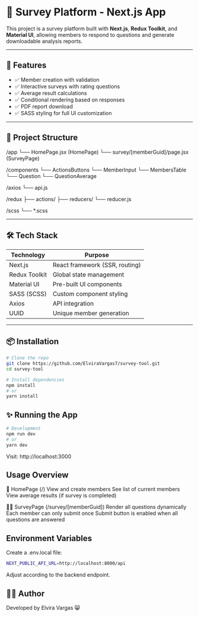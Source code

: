 # 📝 Survey Platform - Next.js App

This project is a survey platform built with **Next.js**, **Redux Toolkit**, and **Material UI**, allowing members to respond to questions and generate downloadable analysis reports.

---

## 🚀 Features

- ✅ Member creation with validation
- ✅ Interactive surveys with rating questions
- ✅ Average result calculations
- ✅ Conditional rendering based on responses
- ✅ PDF report download
- ✅ SASS styling for full UI customization

---

## 📁 Project Structure

/app
└── HomePage.jsx (HomePage)
└── survey/[memberGuid]/page.jsx (SurveyPage)

/components
└── ActionsButtons
└── MemberInput
└── MembersTable
└── Question
└── QuestionAverage

/axios
└── api.js

/redux
├── actions/
├── reducers/
└── reducer.js

/scss
└── \*.scss

---

## 🛠 Tech Stack

| Technology    | Purpose                        |
| ------------- | ------------------------------ |
| Next.js       | React framework (SSR, routing) |
| Redux Toolkit | Global state management        |
| Material UI   | Pre-built UI components        |
| SASS (SCSS)   | Custom component styling       |
| Axios         | API integration                |
| UUID          | Unique member generation       |

---

## 📦 Installation

```bash
# Clone the repo
git clone https://github.com/ElviraVargas7/survey-tool.git
cd survey-tool

# Install dependencies
npm install
# or
yarn install
```

## ✨ Running the App

```bash
# Development
npm run dev
# or
yarn dev
```

Visit: http://localhost:3000

## Usage Overview

🎯 HomePage (/)
View and create members
See list of current members
View average results (if survey is completed)

🧑‍💼 SurveyPage (/survey/[memberGuid])
Render all questions dynamically
Each member can only submit once
Submit button is enabled when all questions are answered

## Environment Variables

Create a .env.local file:

```bash
NEXT_PUBLIC_API_URL=http://localhost:8000/api
```

Adjust according to the backend endpoint.

## 👨‍💻 Author

Developed by Elvira Vargas 😸
